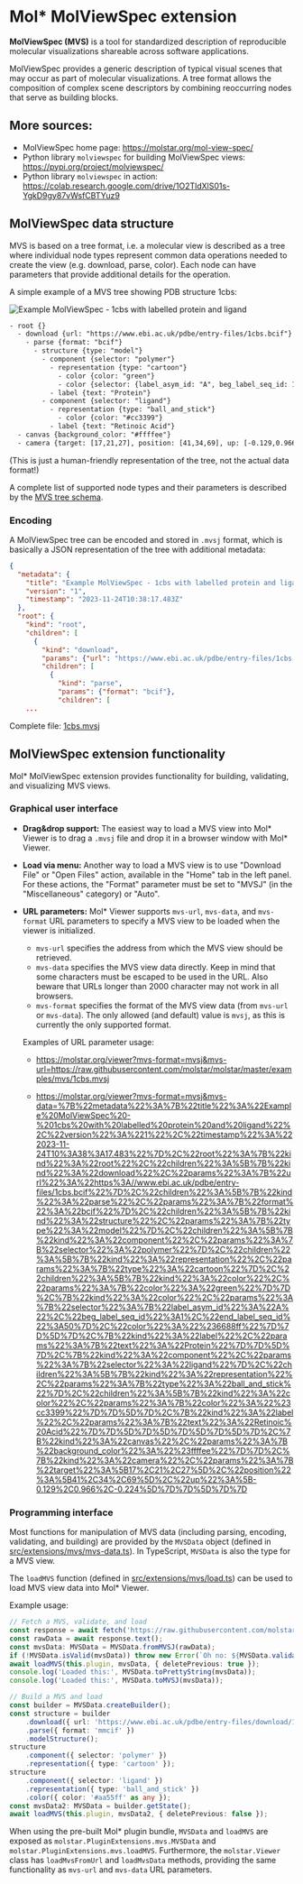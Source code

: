 # Mol* MolViewSpec extension

**MolViewSpec (MVS)** is a tool for standardized description of reproducible molecular visualizations shareable across software applications.

MolViewSpec provides a generic description of typical visual scenes that may occur as part of molecular visualizations. A tree format allows the composition of complex scene descriptors by combining reoccurring nodes that serve as building blocks.


## More sources:

- MolViewSpec home page: https://molstar.org/mol-view-spec/
- Python library `molviewspec` for building MolViewSpec views: https://pypi.org/project/molviewspec/
- Python library `molviewspec` in action: https://colab.research.google.com/drive/1O2TldXlS01s-YgkD9gy87vWsfCBTYuz9


## MolViewSpec data structure

MVS is based on a tree format, i.e. a molecular view is described as a tree where individual node types represent common data operations needed to create the view (e.g. download, parse, color). Each node can have parameters that provide additional details for the operation. 

A simple example of a MVS tree showing PDB structure 1cbs:

![Example MolViewSpec - 1cbs with labelled protein and ligand](./1cbs.png "Example MolViewSpec")

```txt
- root {}
  - download {url: "https://www.ebi.ac.uk/pdbe/entry-files/1cbs.bcif"}
    - parse {format: "bcif"}
      - structure {type: "model"}
        - component {selector: "polymer"}
          - representation {type: "cartoon"}
            - color {color: "green"}
            - color {selector: {label_asym_id: "A", beg_label_seq_id: 1, end_label_seq_id: 50}, color: "#6688ff"}
          - label {text: "Protein"}
        - component {selector: "ligand"}
          - representation {type: "ball_and_stick"}
            - color {color: "#cc3399"}
          - label {text: "Retinoic Acid"}
  - canvas {background_color: "#ffffee"}
  - camera {target: [17,21,27], position: [41,34,69], up: [-0.129,0.966,-0.224]}
```

(This is just a human-friendly representation of the tree, not the actual data format!)

A complete list of supported node types and their parameters is described by the [MVS tree schema](./mvs-tree-schema.md).

### Encoding

A MolViewSpec tree can be encoded and stored in `.mvsj` format, which is basically a JSON representation of the tree with additional metadata:

```json
{
  "metadata": {
    "title": "Example MolViewSpec - 1cbs with labelled protein and ligand",
    "version": "1",
    "timestamp": "2023-11-24T10:38:17.483Z"
  },
  "root": {
    "kind": "root",
    "children": [
      {
        "kind": "download",
        "params": {"url": "https://www.ebi.ac.uk/pdbe/entry-files/1cbs.bcif"},
        "children": [
          {
            "kind": "parse",
            "params": {"format": "bcif"},
            "children": [
    ...
```
Complete file: [1cbs.mvsj](../../../examples/mvs/1cbs.mvsj)


## MolViewSpec extension functionality

Mol* MolViewSpec extension provides functionality for building, validating, and visualizing MVS views.

### Graphical user interface

- **Drag&drop support:** The easiest way to load a MVS view into Mol* Viewer is to drag a `.mvsj` file and drop it in a browser window with Mol* Viewer.

- **Load via menu:** Another way to load a MVS view is to use "Download File" or "Open Files" action, available in the "Home" tab in the left panel. For these actions, the "Format" parameter must be set to "MVSJ" (in the "Miscellaneous" category) or "Auto".

- **URL parameters:** Mol* Viewer supports `mvs-url`, `mvs-data`, and `mvs-format` URL parameters to specify a MVS view to be loaded when the viewer is initialized.
  - `mvs-url` specifies the address from which the MVS view should be retrieved.
  - `mvs-data` specifies the MVS view data directly. Keep in mind that some characters must be escaped to be used in the URL. Also beware that URLs longer than 2000 character may not work in all browsers.
  - `mvs-format` specifies the format of the MVS view data (from `mvs-url` or `mvs-data`). The only allowed (and default) value is `mvsj`, as this is currently the only supported format.
  
  Examples of URL parameter usage:

  - https://molstar.org/viewer?mvs-format=mvsj&mvs-url=https://raw.githubusercontent.com/molstar/molstar/master/examples/mvs/1cbs.mvsj

  - https://molstar.org/viewer?mvs-format=mvsj&mvs-data=%7B%22metadata%22%3A%7B%22title%22%3A%22Example%20MolViewSpec%20-%201cbs%20with%20labelled%20protein%20and%20ligand%22%2C%22version%22%3A%221%22%2C%22timestamp%22%3A%222023-11-24T10%3A38%3A17.483%22%7D%2C%22root%22%3A%7B%22kind%22%3A%22root%22%2C%22children%22%3A%5B%7B%22kind%22%3A%22download%22%2C%22params%22%3A%7B%22url%22%3A%22https%3A//www.ebi.ac.uk/pdbe/entry-files/1cbs.bcif%22%7D%2C%22children%22%3A%5B%7B%22kind%22%3A%22parse%22%2C%22params%22%3A%7B%22format%22%3A%22bcif%22%7D%2C%22children%22%3A%5B%7B%22kind%22%3A%22structure%22%2C%22params%22%3A%7B%22type%22%3A%22model%22%7D%2C%22children%22%3A%5B%7B%22kind%22%3A%22component%22%2C%22params%22%3A%7B%22selector%22%3A%22polymer%22%7D%2C%22children%22%3A%5B%7B%22kind%22%3A%22representation%22%2C%22params%22%3A%7B%22type%22%3A%22cartoon%22%7D%2C%22children%22%3A%5B%7B%22kind%22%3A%22color%22%2C%22params%22%3A%7B%22color%22%3A%22green%22%7D%7D%2C%7B%22kind%22%3A%22color%22%2C%22params%22%3A%7B%22selector%22%3A%7B%22label_asym_id%22%3A%22A%22%2C%22beg_label_seq_id%22%3A1%2C%22end_label_seq_id%22%3A50%7D%2C%22color%22%3A%22%236688ff%22%7D%7D%5D%7D%2C%7B%22kind%22%3A%22label%22%2C%22params%22%3A%7B%22text%22%3A%22Protein%22%7D%7D%5D%7D%2C%7B%22kind%22%3A%22component%22%2C%22params%22%3A%7B%22selector%22%3A%22ligand%22%7D%2C%22children%22%3A%5B%7B%22kind%22%3A%22representation%22%2C%22params%22%3A%7B%22type%22%3A%22ball_and_stick%22%7D%2C%22children%22%3A%5B%7B%22kind%22%3A%22color%22%2C%22params%22%3A%7B%22color%22%3A%22%23cc3399%22%7D%7D%5D%7D%2C%7B%22kind%22%3A%22label%22%2C%22params%22%3A%7B%22text%22%3A%22Retinoic%20Acid%22%7D%7D%5D%7D%5D%7D%5D%7D%5D%7D%2C%7B%22kind%22%3A%22canvas%22%2C%22params%22%3A%7B%22background_color%22%3A%22%23ffffee%22%7D%7D%2C%7B%22kind%22%3A%22camera%22%2C%22params%22%3A%7B%22target%22%3A%5B17%2C21%2C27%5D%2C%22position%22%3A%5B41%2C34%2C69%5D%2C%22up%22%3A%5B-0.129%2C0.966%2C-0.224%5D%7D%7D%5D%7D%7D


### Programming interface

Most functions for manipulation of MVS data (including parsing, encoding, validating, and building) are provided by the `MVSData` object (defined in [src/extensions/mvs/mvs-data.ts](../../../src/extensions/mvs/mvs-data.ts)). In TypeScript, `MVSData` is also the type for a MVS view.

The `loadMVS` function (defined in [src/extensions/mvs/load.ts](../../../src/extensions/mvs/load.ts)) can be used to load MVS view data into Mol* Viewer.

Example usage:

```ts
// Fetch a MVS, validate, and load
const response = await fetch('https://raw.githubusercontent.com/molstar/molstar/master/examples/mvs/1cbs.mvsj');
const rawData = await response.text();
const mvsData: MVSData = MVSData.fromMVSJ(rawData);
if (!MVSData.isValid(mvsData)) throw new Error(`Oh no: ${MVSData.validationIssues(mvsData)}`);
await loadMVS(this.plugin, mvsData, { deletePrevious: true });
console.log('Loaded this:', MVSData.toPrettyString(mvsData));
console.log('Loaded this:', MVSData.toMVSJ(mvsData));

// Build a MVS and load
const builder = MVSData.createBuilder();
const structure = builder
    .download({ url: 'https://www.ebi.ac.uk/pdbe/entry-files/download/1og2_updated.cif' })
    .parse({ format: 'mmcif' })
    .modelStructure();
structure
    .component({ selector: 'polymer' })
    .representation({ type: 'cartoon' });
structure
    .component({ selector: 'ligand' })
    .representation({ type: 'ball_and_stick' })
    .color({ color: '#aa55ff' as any });
const mvsData2: MVSData = builder.getState();
await loadMVS(this.plugin, mvsData2, { deletePrevious: false });
```

When using the pre-built Mol* plugin bundle, `MVSData` and `loadMVS` are exposed as `molstar.PluginExtensions.mvs.MVSData` and `molstar.PluginExtensions.mvs.loadMVS`. Furthermore, the `molstar.Viewer` class has `loadMvsFromUrl` and `loadMvsData` methods, providing the same functionality as `mvs-url` and `mvs-data` URL parameters.

